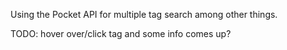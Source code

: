 Using the Pocket API for multiple tag search among other things.

TODO: hover over/click tag and some info comes up?